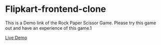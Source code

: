 # Flipkart-frontend-clone

This is a Demo link of the Rock Paper Scissor Game.
Please try this game out and have an experience of this game.1

[Live Demo](https://rock-paper-scissor-game-thatsdivyansh.netlify.app/)
